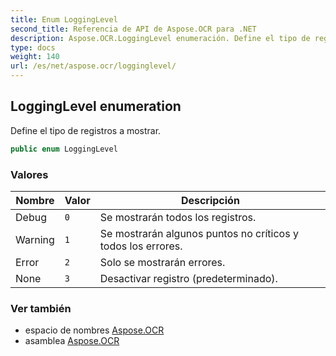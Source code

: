 ```yaml
---
title: Enum LoggingLevel
second_title: Referencia de API de Aspose.OCR para .NET
description: Aspose.OCR.LoggingLevel enumeración. Define el tipo de registros a mostrar.
type: docs
weight: 140
url: /es/net/aspose.ocr/logginglevel/
---
```

## LoggingLevel enumeration

Define el tipo de registros a mostrar.

```csharp
public enum LoggingLevel
```

### Valores

| Nombre | Valor | Descripción |
| --- | --- | --- |
| Debug | `0` | Se mostrarán todos los registros. |
| Warning | `1` | Se mostrarán algunos puntos no críticos y todos los errores. |
| Error | `2` | Solo se mostrarán errores. |
| None | `3` | Desactivar registro (predeterminado). |

### Ver también

* espacio de nombres [Aspose.OCR](../../aspose.ocr/)
* asamblea [Aspose.OCR](../../)


